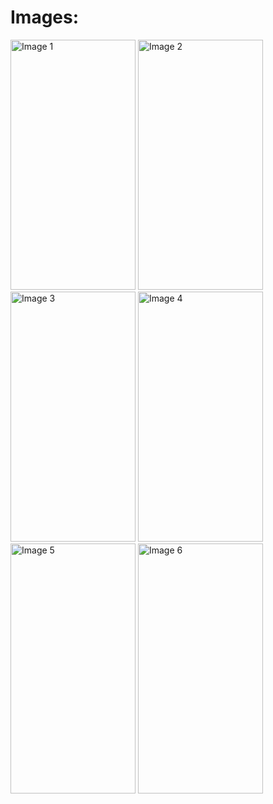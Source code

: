 # Images:

<img src="https://github.com/user-attachments/assets/370bf79a-aeb9-4cff-ac6c-4829f950b48d" alt="Image 1" width="200" height="400">

<img src="https://github.com/user-attachments/assets/a7288987-4dbb-4edf-a058-f05086f5ee47" alt="Image 2" width="200" height="400">

<img src="https://github.com/user-attachments/assets/76830429-d77c-4a96-bc52-22891e8e7db4" alt="Image 3" width="200" height="400">

<img src="https://github.com/user-attachments/assets/6465e4bc-e07f-4e73-864a-216c7db41652" alt="Image 4" width="200" height="400">

<img src="https://github.com/user-attachments/assets/7478e129-8f68-4c86-8efb-de3e3dfd21c9" alt="Image 5" width="200" height="400">

<img src="https://github.com/user-attachments/assets/7b0fb707-6fb8-4c79-b0ca-2ecc4f24c2cd" alt="Image 6" width="200" height="400">
